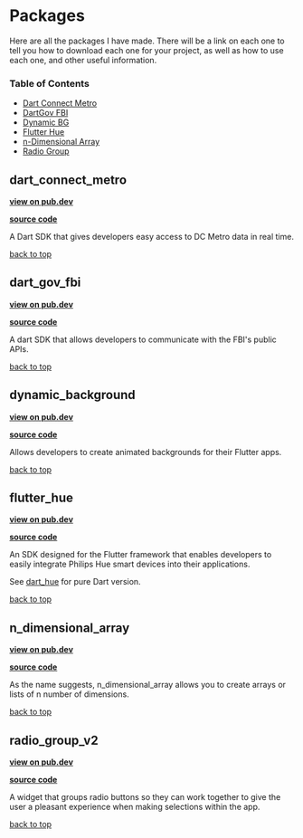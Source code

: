 # Packages

Here are all the packages I have made. There will be a link on each one to tell you how to download each one for your project, as well as how to use each one, and other useful information.

### Table of Contents
- [Dart Connect Metro](#dart_connect_metro)
- [DartGov FBI](#dart_gov_fbi)
- [Dynamic BG](#dynamic_background)
- [Flutter Hue](#flutter_hue)
- [n-Dimensional Array](#n_dimensional_array)
- [Radio Group](#radio_group_v2)

<!---     TEMPLATE
## class_name

**[view on pub.dev](pub.dev/link)** (external link)

**[source code](class_name#readme)**

Brief summary on the package...

[back to top](#table-of-contents)
--->

## dart_connect_metro

<a href="https://pub.dev/packages/dart_connect_metro" target="_blank" style="font-weight: bold;">view on pub.dev</a>

<a href="https://github.com/babincc/dart_connect_metro#readme" target="_blank" style="font-weight: bold;">source code</a>

A Dart SDK that gives developers easy access to DC Metro data in real time.

[back to top](#table-of-contents)

## dart_gov_fbi

<a href="https://pub.dev/packages/dart_gov_fbi" target="_blank" style="font-weight: bold;">view on pub.dev</a>

<a href="https://github.com/babincc/dart_gov_fbi#readme" target="_blank" style="font-weight: bold;">source code</a>

A dart SDK that allows developers to communicate with the FBI's public APIs.

[back to top](#table-of-contents)

## dynamic_background

<a href="https://pub.dev/packages/dynamic_background" target="_blank" style="font-weight: bold;">view on pub.dev</a>

<a href="https://github.com/babincc/dynamic_background#readme" target="_blank" style="font-weight: bold;">source code</a>

Allows developers to create animated backgrounds for their Flutter apps.

[back to top](#table-of-contents)

## flutter_hue

<a href="https://pub.dev/packages/flutter_hue" target="_blank" style="font-weight: bold;">view on pub.dev</a>

<a href="https://github.com/babincc/flutter_hue#readme" target="_blank" style="font-weight: bold;">source code</a>

An SDK designed for the Flutter framework that enables developers to easily integrate Philips Hue smart devices into their applications.

See <a href="https://pub.dev/packages/dart_hue" target="_blank">dart_hue</a> for pure Dart version.

[back to top](#table-of-contents)

## n_dimensional_array

<a href="https://pub.dev/packages/n_dimensional_array" target="_blank" style="font-weight: bold;">view on pub.dev</a>

<a href="https://github.com/babincc/n_dimensional_array#readme" target="_blank" style="font-weight: bold;">source code</a>

As the name suggests, n_dimensional_array allows you to create arrays or lists of n number of dimensions.

[back to top](#table-of-contents)

## radio_group_v2

<a href="https://pub.dev/packages/radio_group_v2" target="_blank" style="font-weight: bold;">view on pub.dev</a>

**[source code](radio_group_v2#readme)**

A widget that groups radio buttons so they can work together to give the user a pleasant experience when making selections within the app.

[back to top](#table-of-contents)
